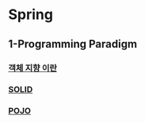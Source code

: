 # Spring
## 1-Programming Paradigm 
### [객체 지향 이란](./doc/1-1-객체%20지향.md)
### [SOLID](./doc/1-2-SOLID.md)
### [POJO](./doc/1-3-POJO.md)